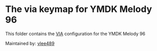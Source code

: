 # The via keymap for YMDK Melody 96

This folder contains the [VIA](https://caniusevia.com/) configuration for the YMDK Melody 96

Maintained by: [vlee489](https://github.com/vlee489)
